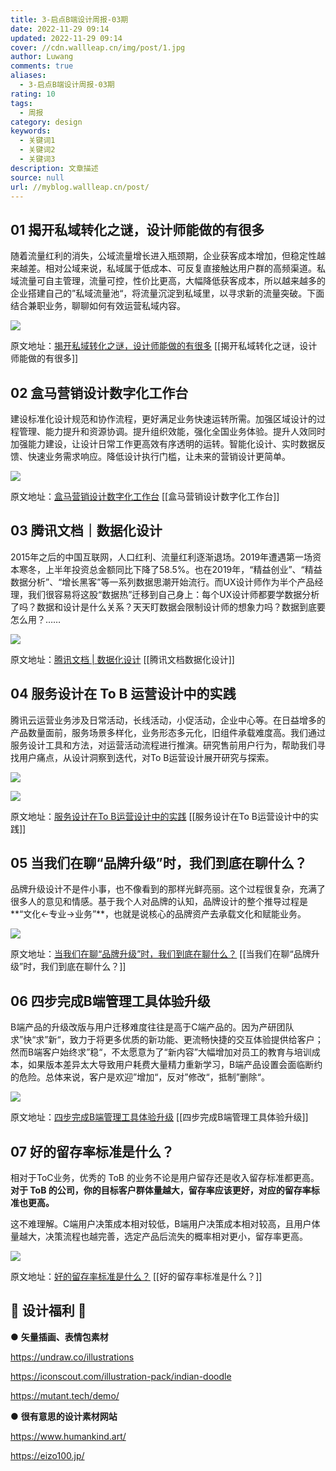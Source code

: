 ```yaml
---
title: 3-启点B端设计周报-03期
date: 2022-11-29 09:14
updated: 2022-11-29 09:14
cover: //cdn.wallleap.cn/img/post/1.jpg
author: Luwang
comments: true
aliases:
  - 3-启点B端设计周报-03期
rating: 10
tags:
  - 周报
category: design
keywords:
  - 关键词1
  - 关键词2
  - 关键词3
description: 文章描述
source: null
url: //myblog.wallleap.cn/post/
---
```


## 01 揭开私域转化之谜，设计师能做的有很多

随着流量红利的消失，公域流量增长进入瓶颈期，企业获客成本增加，但稳定性越来越差。相对公域来说，私域属于低成本、可反复直接触达用户群的高频渠道。私域流量可自主管理，流量可控，性价比更高，大幅降低获客成本，所以越来越多的企业搭建自己的”私域流量池“，将流量沉淀到私域里，以寻求新的流量突破。下面结合兼职业务，聊聊如何有效运营私域内容。

![](https://cdn.wallleap.cn/img%2Fpic%2Fillustrtion%2F202210311040758.png)

原文地址：[揭开私域转化之谜，设计师能做的有很多](https://mp.weixin.qq.com/s?__biz=MzAwNTc0NDExMA==&mid=2650285977&idx=1&sn=4b4bbc02a14ad7abe16aec666681d32d&scene=21#wechat_redirect)
[[揭开私域转化之谜，设计师能做的有很多]]

## 02 盒马营销设计数字化工作台

建设标准化设计规范和协作流程，更好满足业务快速运转所需。加强区域设计的过程管理、能力提升和资源协调。提升组织效能，强化全国业务体验。提升人效同时加强能力建设，让设计日常工作更高效有序透明的运转。智能化设计、实时数据反馈、快速业务需求响应。降低设计执行门槛，让未来的营销设计更简单。

![](https://cdn.wallleap.cn/img%2Fpic%2Fillustrtion%2F202210311040590.png)

原文地址：[盒马营销设计数字化工作台](https://mp.weixin.qq.com/s?__biz=MzI5NDI3MDI0NQ==&mid=2247524833&idx=1&sn=810000bc47548a8a3ff51c66b986f641&scene=21#wechat_redirect)
[[盒马营销设计数字化工作台]]

## 03 腾讯文档｜数据化设计

2015年之后的中国互联网，人口红利、流量红利逐渐退场。2019年遭遇第一场资本寒冬，上半年投资总金额同比下降了58.5%。也在2019年，“精益创业”、“精益数据分析”、“增长黑客”等一系列数据思潮开始流行。而UX设计师作为半个产品经理，我们很容易将这股“数据热”迁移到自己身上：每个UX设计师都要学数据分析了吗？数据和设计是什么关系？天天盯数据会限制设计师的想象力吗？数据到底要怎么用？……

![](https://cdn.wallleap.cn/img%2Fpic%2Fillustrtion%2F202210311044149.png)

原文地址：[腾讯文档 | 数据化设计](https://mp.weixin.qq.com/s?__biz=MjM5NzQxMDkwMg==&mid=2655430458&idx=1&sn=0fd7d09df565e1e2b62bd243936d2dcb&scene=21#wechat_redirect)
[[腾讯文档数据化设计]]

## 04 服务设计在 To B 运营设计中的实践

腾讯云运营业务涉及日常活动，长线活动，小促活动，企业中心等。在日益增多的产品数量面前，服务场景多样化，业务形态多元化，旧组件承载难度高。我们通过服务设计工具和方法，对运营活动流程进行推演。研究售前用户行为，帮助我们寻找用户痛点，从设计洞察到迭代，对To B运营设计展开研究与探索。

![](https://cdn.wallleap.cn/img%2Fpic%2Fillustrtion%2F202210311044431.png)

![](https://cdn.wallleap.cn/img%2Fpic%2Fillustrtion%2F202210311044097.png)

原文地址：[服务设计在To B运营设计中的实践](https://mp.weixin.qq.com/s?__biz=MTEwNTM0ODI0MQ==&mid=2653455774&idx=1&sn=46fd7f93005827f598dcf058543f1e81&scene=21#wechat_redirect)
[[服务设计在To B运营设计中的实践]]

## 05 当我们在聊“品牌升级”时，我们到底在聊什么？

品牌升级设计不是件小事，也不像看到的那样光鲜亮丽。这个过程很复杂，充满了很多人的意见和情感。基于我个人对品牌的认知，品牌设计的整个推导过程是**“文化←专业→业务”**，也就是说核心的品牌资产去承载文化和赋能业务。

![](https://cdn.wallleap.cn/img%2Fpic%2Fillustrtion%2F202210311046125.png)

原文地址：[当我们在聊“品牌升级”时，我们到底在聊什么？](https://mp.weixin.qq.com/s?__biz=Mzg5ODIyMzcxMg==&mid=2247486387&idx=1&sn=e5f36fda4ebe55dd026d37af847bb0df&scene=21#wechat_redirect)
[[当我们在聊“品牌升级”时，我们到底在聊什么？]]

## 06 四步完成B端管理工具体验升级

B端产品的升级改版与用户迁移难度往往是高于C端产品的。因为产研团队求”快“求”新“，致力于将更多优质的新功能、更流畅快捷的交互体验提供给客户；然而B端客户始终求”稳“，不太愿意为了“新内容”大幅增加对员工的教育与培训成本，如果版本差异太大导致用户耗费大量精力重新学习，B端产品设置会面临断约的危险。总体来说，客户是欢迎”增加“，反对”修改“，抵制”删除“。

![](https://cdn.wallleap.cn/img%2Fpic%2Fillustrtion%2F202210311046053.png)

原文地址：[四步完成B端管理工具体验升级](https://mp.weixin.qq.com/s?__biz=MzUyNjUwOTU3NQ==&mid=2247485200&idx=1&sn=ded13dd50859947256499d63a1e458d9&scene=21#wechat_redirect)
[[四步完成B端管理工具体验升级]]

## 07 好的留存率标准是什么？

相对于ToC业务，优秀的 ToB 的业务不论是用户留存还是收入留存标准都更高。**对于 ToB 的公司，你的目标客户群体量越大，留存率应该更好，对应的留存率标准也更高。**

这不难理解。C端用户决策成本相对较低，B端用户决策成本相对较高，且用户体量越大，决策流程也越完善，选定产品后流失的概率相对更小，留存率更高。

![](https://cdn.wallleap.cn/img%2Fpic%2Fillustrtion%2F202210311046630.png)

原文地址：[好的留存率标准是什么？](https://mp.weixin.qq.com/s?__biz=MzAxNTE5OTM3Ng==&mid=2649615466&idx=1&sn=2a9d1377248a25c2a109e340e5184347&scene=21#wechat_redirect)
[[好的留存率标准是什么？]]

## 🌟 设计福利 🌟

● **矢量插画、表情包素材**

<https://undraw.co/illustrations>

<https://iconscout.com/illustration-pack/indian-doodle>

<https://mutant.tech/demo/>

● **很有意思的设计素材网站**

<https://www.humankind.art/>

<https://eizo100.jp/>
